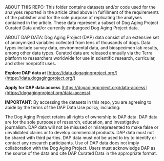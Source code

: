 ABOUT THIS REPO: This folder contains datasets and/or code used for the analyses reported in the article cited above in fulfillment of the requirements of the publisher and for the sole purpose of replicating the analyses contained in the article. These data represent a subset of Dog Aging Project Curated Data and/or currently embargoed Dog Aging Project data.

ABOUT DAP DATA: Dog Aging Project (DAP) data consist of an extensive set of anonymized variables collected from tens of thousands of dogs. Data types include survey data, environmental data, and biospecimen lab results, among other data types. Curated data are released annually via the Terra platform to researchers worldwide for use in scientific research, curricular, and other nonprofit uses.

**Explore DAP data at** [https://data.dogagingproject.org/](https://data.dogagingproject.org/)

**Apply for DAP data access** [https://dogagingproject.org/data-access](https://dogagingproject.org/data-access)

**IMPORTANT**: By accessing the datasets in this repo, you are agreeing to abide by the terms of the DAP Data Use policy, including:

The Dog Aging Project retains all rights of ownership to DAP data.
DAP data are for the sole purposes of research, education, and investigative journalism. 
DAP data will not be misused or misrepresented to make false or unvalidated claims or to develop commercial products.
DAP data must not be shared with third parties.
DAP data must not be used to try to identify or contact any research participants.
Use of DAP data does not imply collaboration with the Dog Aging Project.
Users must acknowledge DAP as the source of the data and cite DAP Curated Data in the appropriate format. 
